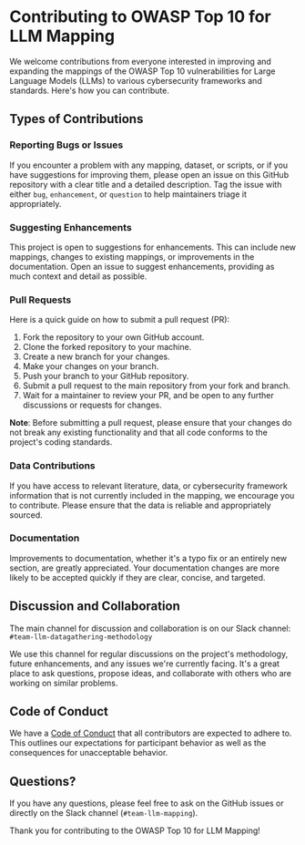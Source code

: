 # Contributing to OWASP Top 10 for LLM Mapping

We welcome contributions from everyone interested in improving and expanding the mappings of the OWASP Top 10 vulnerabilities for Large Language Models (LLMs) to various cybersecurity frameworks and standards. Here's how you can contribute.

## Types of Contributions

### Reporting Bugs or Issues

If you encounter a problem with any mapping, dataset, or scripts, or if you have suggestions for improving them, please open an issue on this GitHub repository with a clear title and a detailed description. Tag the issue with either `bug`, `enhancement`, or `question` to help maintainers triage it appropriately.

### Suggesting Enhancements

This project is open to suggestions for enhancements. This can include new mappings, changes to existing mappings, or improvements in the documentation. Open an issue to suggest enhancements, providing as much context and detail as possible.

### Pull Requests

Here is a quick guide on how to submit a pull request (PR):

1. Fork the repository to your own GitHub account.
2. Clone the forked repository to your machine.
3. Create a new branch for your changes.
4. Make your changes on your branch.
5. Push your branch to your GitHub repository.
6. Submit a pull request to the main repository from your fork and branch.
7. Wait for a maintainer to review your PR, and be open to any further discussions or requests for changes.

**Note**: Before submitting a pull request, please ensure that your changes do not break any existing functionality and that all code conforms to the project's coding standards.

### Data Contributions

If you have access to relevant literature, data, or cybersecurity framework information that is not currently included in the mapping, we encourage you to contribute. Please ensure that the data is reliable and appropriately sourced.

### Documentation

Improvements to documentation, whether it's a typo fix or an entirely new section, are greatly appreciated. Your documentation changes are more likely to be accepted quickly if they are clear, concise, and targeted.

## Discussion and Collaboration

The main channel for discussion and collaboration is on our Slack channel: `#team-llm-datagathering-methodology`

We use this channel for regular discussions on the project's methodology, future enhancements, and any issues we're currently facing. It's a great place to ask questions, propose ideas, and collaborate with others who are working on similar problems.

## Code of Conduct

We have a [Code of Conduct](CODE_OF_CONDUCT.md) that all contributors are expected to adhere to. This outlines our expectations for participant behavior as well as the consequences for unacceptable behavior.

## Questions?

If you have any questions, please feel free to ask on the GitHub issues or directly on the Slack channel (`#team-llm-mapping`).

Thank you for contributing to the OWASP Top 10 for LLM Mapping!
